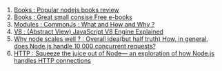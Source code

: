 1. [Books : Popular nodejs books review](https://ict.iitk.ac.in/node-js-books/)
2. [Books : Great small consise Free e-books](https://risingstack.com/resources)
3. [Modules : CommonJs : What and How and Why ?](https://www.oreilly.com/library/view/learning-javascript-design/9781449334840/ch11s03.html#:~:text=From%20a%20structure%20perspective%2C%20a,define%20here%2C%20for%20example)
4. [V8 : (Abstract View) JavaScript V8 Engine Explained](https://hackernoon.com/javascript-v8-engine-explained-3f940148d4ef)
5. [Why node scales well ? : Overall idea(but half truth)](https://www.journaldev.com/7462/node-js-architecture-single-threaded-event-loop)[  How, in general, does Node.js handle 10,000 concurrent requests?
](https://stackoverflow.com/questions/34855352/how-in-general-does-node-js-handle-10-000-concurrent-requests)
5. [HTTP : Squeeze the juice out of Node— an exploration of how Node.js handles HTTP connections](https://www.yld.io/blog/squeeze-the-juice-out-of-node-an-exploration-of-how-node-js-handles-http-connections/)
